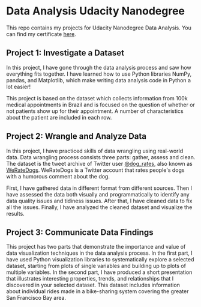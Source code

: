 # Data Analysis Udacity Nanodegree
This repo contains my projects for Udacity Nanodegree Data Analysis. You can find my certificate [here](confirm.udacity.com/UEQTHDPG).

## Project 1: Investigate a Dataset
In this project, I have gone through the data analysis process and saw how everything fits together. I have learned how to use Python libraries NumPy, pandas, and Matplotlib, which make writing data analysis code in Python a lot easier!

This project is based on the dataset which collects information from 100k medical appointments in Brazil and is focused on the question of whether or not patients show up for their appointment. A number of characteristics about the patient are included in each row.

## Project 2: Wrangle and Analyze Data
In this project, I have practiced skills of data wrangling using real-world data. Data wrangling process consists three parts: gather, assess and clean. The dataset is the tweet archive of Twitter user [@dog_rates](https://twitter.com/dog_rates), also known as [WeRateDogs](https://en.wikipedia.org/wiki/WeRateDogs). WeRateDogs is a Twitter account that rates people's dogs with a humorous comment about the dog. 

First, I have gathered data in different format from different sources. Then I have assessed the data both visually and programmatically to identify any data quality issues and tidiness issues. After that, I have cleaned data to fix all the issues. Finally, I have analyzed the cleaned dataset and visualize the results.

## Project 3: Communicate Data Findings
This project has two parts that demonstrate the importance and value of data visualization techniques in the data analysis process. In the first part, I have used Python visualization libraries to systematically explore a selected dataset, starting from plots of single variables and building up to plots of multiple variables. In the second part, I have produced a short presentation that illustrates interesting properties, trends, and relationships that I discovered in your selected dataset.
This dataset includes information about individual rides made in a bike-sharing system covering the greater San Francisco Bay area.
